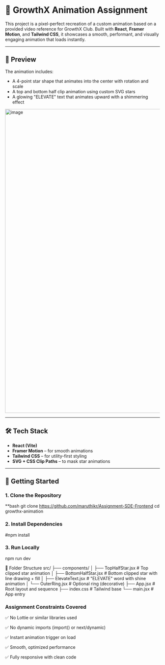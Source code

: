 # 🚀 GrowthX Animation Assignment

This project is a pixel-perfect recreation of a custom animation based on a provided video reference for GrowthX Club. Built with **React**, **Framer Motion**, and **Tailwind CSS**, it showcases a smooth, performant, and visually engaging animation that loads instantly.

---

## 📸 Preview

The animation includes:
- A 4-point star shape that animates into the center with rotation and scale
- A top and bottom half clip animation using custom SVG stars
- A glowing "ELEVATE" text that animates upward with a shimmering effect
<img width="986" alt="image" src="https://github.com/user-attachments/assets/bafe1034-0225-484b-b456-908b9cc45e33" />

---

## 🛠 Tech Stack

- **React (Vite)**
- **Framer Motion** – for smooth animations
- **Tailwind CSS** – for utility-first styling
- **SVG + CSS Clip Paths** – to mask star animations

---

## 🚀 Getting Started

### 1. Clone the Repository

**bash
git clone https://github.com/maruthikr/Assignment-SDE-Frontend
cd growthx-animation

### 2. Install Dependencies
#npm install
### 3. Run Locally
npm run dev

🧱 Folder Structure
src/
├── components/
│   ├── TopHalfStar.jsx        # Top clipped star animation
│   ├── BottomHalfStar.jsx     # Bottom clipped star with line drawing + fill
│   ├── ElevateText.jsx        # "ELEVATE" word with shine animation
│   └── OuterRing.jsx          # Optional ring (decorative)
├── App.jsx                    # Root layout and sequence
├── index.css                  # Tailwind base
└── main.jsx                   # App entry

### Assignment Constraints Covered ###
✅ No Lottie or similar libraries used

✅ No dynamic imports (import() or next/dynamic)

✅ Instant animation trigger on load

✅ Smooth, optimized performance

✅ Fully responsive with clean code
